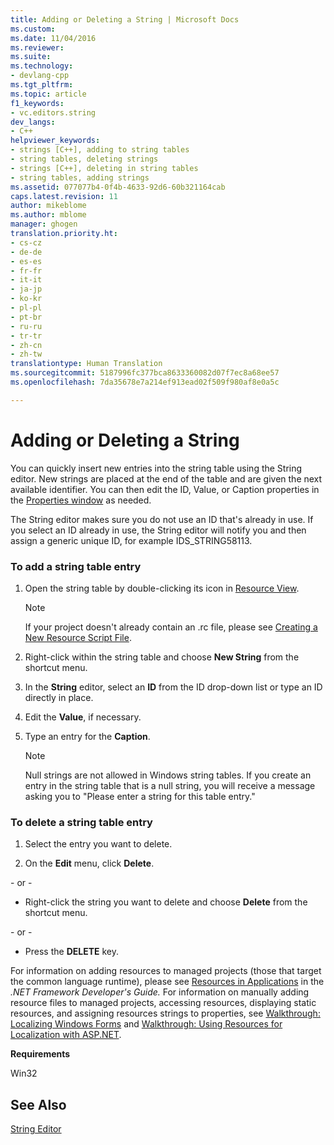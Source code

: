 ```yaml
---
title: Adding or Deleting a String | Microsoft Docs
ms.custom: 
ms.date: 11/04/2016
ms.reviewer: 
ms.suite: 
ms.technology:
- devlang-cpp
ms.tgt_pltfrm: 
ms.topic: article
f1_keywords:
- vc.editors.string
dev_langs:
- C++
helpviewer_keywords:
- strings [C++], adding to string tables
- string tables, deleting strings
- strings [C++], deleting in string tables
- string tables, adding strings
ms.assetid: 077077b4-0f4b-4633-92d6-60b321164cab
caps.latest.revision: 11
author: mikeblome
ms.author: mblome
manager: ghogen
translation.priority.ht:
- cs-cz
- de-de
- es-es
- fr-fr
- it-it
- ja-jp
- ko-kr
- pl-pl
- pt-br
- ru-ru
- tr-tr
- zh-cn
- zh-tw
translationtype: Human Translation
ms.sourcegitcommit: 5187996fc377bca8633360082d07f7ec8a68ee57
ms.openlocfilehash: 7da35678e7a214ef913ead02f509f980af8e0a5c

---
```

# Adding or Deleting a String
You can quickly insert new entries into the string table using the String editor. New strings are placed at the end of the table and are given the next available identifier. You can then edit the ID, Value, or Caption properties in the [Properties window](/visualstudio/ide/reference/properties-window) as needed.  
  
 The String editor makes sure you do not use an ID that's already in use. If you select an ID already in use, the String editor will notify you and then assign a generic unique ID, for example IDS_STRING58113.  
  
### To add a string table entry  
  
1.  Open the string table by double-clicking its icon in [Resource View](../windows/resource-view-window.md).  
  
    > [!NOTE]
    >  If your project doesn't already contain an .rc file, please see [Creating a New Resource Script File](../windows/how-to-create-a-resource-script-file.md).  
  
2.  Right-click within the string table and choose **New String** from the shortcut menu.  
  
3.  In the **String** editor, select an **ID** from the ID drop-down list or type an ID directly in place.  
  
4.  Edit the **Value**, if necessary.  
  
5.  Type an entry for the **Caption**.  
  
    > [!NOTE]
    >  Null strings are not allowed in Windows string tables. If you create an entry in the string table that is a null string, you will receive a message asking you to "Please enter a string for this table entry."  
  
### To delete a string table entry  
  
1.  Select the entry you want to delete.  
  
2.  On the **Edit** menu, click **Delete**.  
  
 \- or -  
  
-   Right-click the string you want to delete and choose **Delete** from the shortcut menu.  
  
 \- or -  
  
-   Press the **DELETE** key.  
  
 For information on adding resources to managed projects (those that target the common language runtime), please see [Resources in Applications](http://msdn.microsoft.com/library/8ad495d4-2941-40cf-bf64-e82e85825890) in the *.NET Framework Developer's Guide.* For information on manually adding resource files to managed projects, accessing resources, displaying static resources, and assigning resources strings to properties, see [Walkthrough: Localizing Windows Forms](http://msdn.microsoft.com/en-us/9a96220d-a19b-4de0-9f48-01e5d82679e5) and [Walkthrough: Using Resources for Localization with ASP.NET](http://msdn.microsoft.com/library/bb4e5b44-e2b0-48ab-bbe9-609fb33900b6).  
  
 **Requirements**  
  
 Win32  
  
## See Also  
 [String Editor](../mfc/string-editor.md)   




<!--HONumber=Jan17_HO1-->


